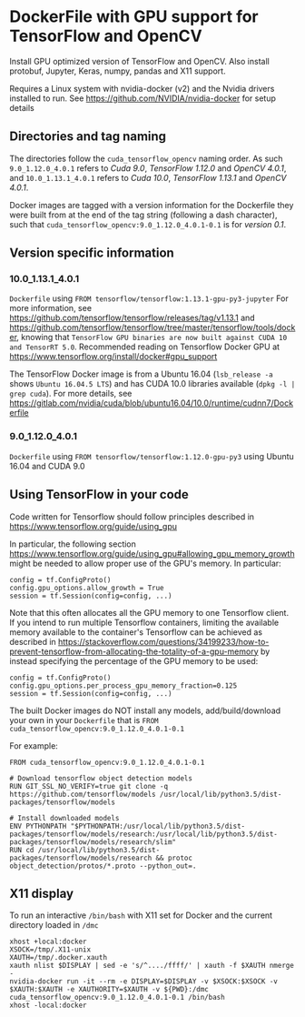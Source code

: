 # DockerFile with GPU support for TensorFlow and OpenCV

Install GPU optimized version of TensorFlow and OpenCV. Also install protobuf, Jupyter, Keras, numpy, pandas and X11 support.

Requires a Linux system with nvidia-docker (v2) and the Nvidia drivers installed to run. See https://github.com/NVIDIA/nvidia-docker for setup details

## Directories and tag naming

The directories follow the `cuda_tensorflow_opencv` naming order.
As such `9.0_1.12.0_4.0.1` refers to *Cuda 9.0*, *TensorFlow 1.12.0* and *OpenCV 4.0.1*, and `10.0_1.13.1_4.0.1` refers to *Cuda 10.0*, *TensorFlow 1.13.1* and *OpenCV 4.0.1*.

Docker images are tagged with a version information for the Dockerfile they were built from at the end of the tag string (following a dash character), such that `cuda_tensorflow_opencv:9.0_1.12.0_4.0.1-0.1` is for *version 0.1*.

## Version specific information

### 10.0_1.13.1_4.0.1

`Dockerfile`  using `FROM tensorflow/tensorflow:1.13.1-gpu-py3-jupyter` 
For more information, see https://github.com/tensorflow/tensorflow/releases/tag/v1.13.1 and https://github.com/tensorflow/tensorflow/tree/master/tensorflow/tools/docker, knowing that `TensorFlow GPU binaries are now built against CUDA 10 and TensorRT 5.0`.
Recommended reading on Tensorflow Docker GPU at https://www.tensorflow.org/install/docker#gpu_support

The TensorFlow Docker image is from a Ubuntu 16.04 (`lsb_release -a` shows `Ubuntu 16.04.5 LTS`) and has CUDA 10.0 libraries available (`dpkg -l | grep cuda`). For more details, see https://gitlab.com/nvidia/cuda/blob/ubuntu16.04/10.0/runtime/cudnn7/Dockerfile

### 9.0_1.12.0_4.0.1

`Dockerfile` using `FROM tensorflow/tensorflow:1.12.0-gpu-py3` using Ubuntu 16.04 and CUDA 9.0

## Using TensorFlow in your code

Code written for Tensorflow should follow principles described in https://www.tensorflow.org/guide/using_gpu

In particular, the following section https://www.tensorflow.org/guide/using_gpu#allowing_gpu_memory_growth might be needed to allow proper use of the GPU's memory. In particular:
   
    config = tf.ConfigProto()
    config.gpu_options.allow_growth = True
    session = tf.Session(config=config, ...)

Note that this often allocates all the GPU memory to one Tensorflow client. If you intend to run multiple Tensorflow containers, limiting the available memory available to the container's Tensorflow can be achieved as described in https://stackoverflow.com/questions/34199233/how-to-prevent-tensorflow-from-allocating-the-totality-of-a-gpu-memory by instead specifying the percentage of the GPU memory to be used:

    config = tf.ConfigProto()
    config.gpu_options.per_process_gpu_memory_fraction=0.125
    session = tf.Session(config=config, ...)

The built Docker images do NOT install any models, add/build/download your own in your `Dockerfile` that is `FROM cuda_tensorflow_opencv:9.0_1.12.0_4.0.1-0.1`

For example:

    FROM cuda_tensorflow_opencv:9.0_1.12.0_4.0.1-0.1
    
    # Download tensorflow object detection models
    RUN GIT_SSL_NO_VERIFY=true git clone -q https://github.com/tensorflow/models /usr/local/lib/python3.5/dist-packages/tensorflow/models

    # Install downloaded models
    ENV PYTHONPATH "$PYTHONPATH:/usr/local/lib/python3.5/dist-packages/tensorflow/models/research:/usr/local/lib/python3.5/dist-packages/tensorflow/models/research/slim"
    RUN cd /usr/local/lib/python3.5/dist-packages/tensorflow/models/research && protoc object_detection/protos/*.proto --python_out=.

## X11 display

To run an interactive `/bin/bash` with X11 set for Docker and the current directory loaded in `/dmc`

    xhost +local:docker
    XSOCK=/tmp/.X11-unix
    XAUTH=/tmp/.docker.xauth
    xauth nlist $DISPLAY | sed -e 's/^..../ffff/' | xauth -f $XAUTH nmerge -
    nvidia-docker run -it --rm -e DISPLAY=$DISPLAY -v $XSOCK:$XSOCK -v $XAUTH:$XAUTH -e XAUTHORITY=$XAUTH -v ${PWD}:/dmc cuda_tensorflow_opencv:9.0_1.12.0_4.0.1-0.1 /bin/bash
    xhost -local:docker
